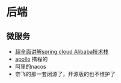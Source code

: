 # 后端
## 微服务
* [超全面讲解spring cloud Alibaba技术栈](https://bilibili.com/video/av89898642?p=5)
* [apollo](https://github.com/ctripcorp/apollo) 携程的
* 阿里的nacos
* 奈飞的那一套闭源了，开源版的也不维护了